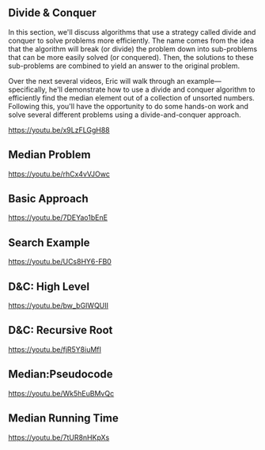 ## Divide & Conquer

In this section, we'll discuss algorithms that use a strategy called divide and conquer to solve problems more efficiently. The name comes from the idea that the algorithm will break (or divide) the problem down into sub-problems that can be more easily solved (or conquered). Then, the solutions to these sub-problems are combined to yield an answer to the original problem.

Over the next several videos, Eric will walk through an example—specifically, he'll demonstrate how to use a divide and conquer algorithm to efficiently find the median element out of a collection of unsorted numbers. Following this, you'll have the opportunity to do some hands-on work and solve several different problems using a divide-and-conquer approach.

https://youtu.be/x9LzFLGgH88

## Median Problem
https://youtu.be/rhCx4vVJOwc

## Basic Approach
https://youtu.be/7DEYao1bEnE

## Search Example
https://youtu.be/UCs8HY6-FB0

## D&C: High Level
https://youtu.be/bw_bGIWQUII

## D&C: Recursive Root
https://youtu.be/fjR5Y8iuMfI

## Median:Pseudocode
https://youtu.be/Wk5hEuBMvQc

## Median Running Time
https://youtu.be/7tUR8nHKpXs
